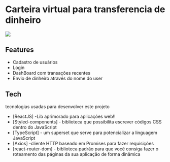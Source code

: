 # Carteira virtual para transferencia de dinheiro

<img src="https://github.com/gustarpd/ng-frontend/blob/main/.github/demo.gif" />

## Features

- Cadastro de usuários
- Login 
- DashBoard com transações recentes
- Envio de dinheiro através do nome do user

## Tech

tecnologias usadas para desenvolver este projeto

- [ReactJS] -Lib aprimorado para aplicações web!!
- [Styled-components] - biblioteca que possibilita escrever códigos CSS dentro do JavaScript
- [TypeScript] - um superset que serve para potencializar a linguagem JavaScript
- [Axios] -cliente HTTP baseado em Promises para fazer requisições
- [react-router-dom] - biblioteca padrão para que você consiga fazer o roteamento das páginas da sua aplicação de forma dinâmica
